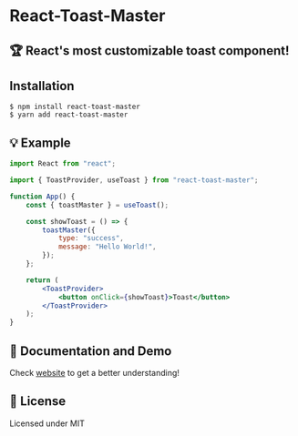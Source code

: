 # React-Toast-Master

## 🏆 React's most customizable toast component!

## Installation

```
$ npm install react-toast-master
$ yarn add react-toast-master
```

## 💡 Example

```jsx
import React from "react";

import { ToastProvider, useToast } from "react-toast-master";

function App() {
	const { toastMaster } = useToast();

	const showToast = () => {
		toastMaster({
			type: "success",
			message: "Hello World!",
		});
	};

	return (
		<ToastProvider>
			<button onClick={showToast}>Toast</button>
		</ToastProvider>
	);
}
```

## 📔 Documentation and Demo

Check [website](https://react-toast-master.web.app) to get a better understanding!

## 📜 License

Licensed under MIT
